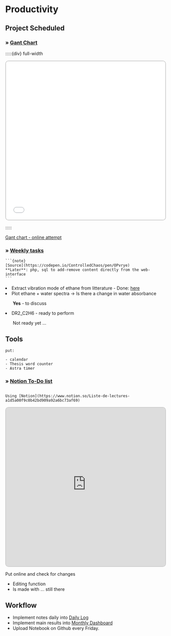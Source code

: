 # Productivity

## Project Scheduled

<h3><strong>&#187;  <u>Gant Chart</u></strong></h3>

:::::{div} full-width

<iframe class="preview-iframe" id="preview-iframe" src="../_static/assets/GC/GC6-08-2022.html" width="100%" height="600"></iframe>

:::::

[Gant chart - online attempt](https://view.officeapps.live.com/op/embed.aspx?src=http://www.learningaboutelectronics.com/Articles/Example.xlsx)

<h3><strong>&#187;  <u>Weekly tasks</u></strong></h3>

````{margin} 
```{note} 
[Source](https://codepen.io/ControlledChaos/pen/OPvrye)
**Later**: php, sql to add-remove content directly from the web-interface
```
````

<div class="blackboard">
<div class="form">
    
<li> Extract vibration mode of ethane from litterature - Done: <a href="https://deugz.github.io/nb-phd/_build/html/Science/Space.html">here</a> </li> 

<li>Plot ethane + water spectra -> Is there a change in water absorbance</li>
<ul><strong>Yes</strong> - to discuss</ul>
    
<li>DR2_C2H6 - ready to perform</li>
<ul>Not ready yet ...</ul>
    
</div>    
</div>




## Tools

```{warning}
put: 

- calendar
- Thesis word counter
- Astra timer

```

<h3><strong>&#187;  <u>Notion To-Do list</u></strong></h3>

````{margin} 

Using [Notion](https://www.notion.so/Liste-de-lectures-a1d5a00f9c0b42bd909a92a6bc73af69)

````

<iframe src="https://strong-baker-c25.notion.site/Liste-de-lectures-a1d5a00f9c0b42bd909a92a6bc73af69"></iframe>
<style>  iframe { width: 100%; height: 500px; border: 2px solid #ccc; border-radius: 10px; padding: none; } </style>

Put online and check for changes 
- Editing function
- Is made with ... still there


## Workflow



- Implement notes daily into [Daily Log]()
- Implement main results into [Monthly Dashboard]()
- Upload Notebook on Github every Friday.





